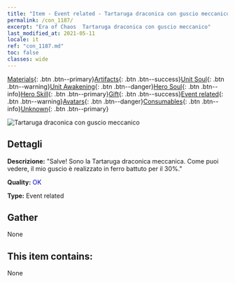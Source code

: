 ```yaml
---
title: "Item - Event related - Tartaruga draconica con guscio meccanico"
permalink: /con_1187/
excerpt: "Era of Chaos  Tartaruga draconica con guscio meccanico"
last_modified_at: 2021-05-11
locale: it
ref: "con_1187.md"
toc: false
classes: wide
---
```

 [Materials](/ItemsIT/){: .btn .btn--primary}[Artifacts](/ItemsIT/Artifacts/){: .btn .btn--success}[Unit Soul](/ItemsIT/UnitSoul/){: .btn .btn--warning}[Unit Awakening](/ItemsIT/UnitAwakening/){: .btn .btn--danger}[Hero Soul](/ItemsIT/HeroSoul/){: .btn .btn--info}[Hero Skill](/ItemsIT/HeroSkill/){: .btn .btn--primary}[Gift](/ItemsIT/Gift/){: .btn .btn--success}[Event related](/ItemsIT/Events/){: .btn .btn--warning}[Avatars](/ItemsIT/Avatars/){: .btn .btn--danger}[Consumables](/ItemsIT/Consumables/){: .btn .btn--info}[Unknown](/ItemsIT/Unknown/){: .btn .btn--primary}

 ![Tartaruga draconica con guscio meccanico](/images/t/i_81512231.png)

## Dettagli
 **Descrizione:** \"Salve! Sono la Tartaruga draconica meccanica. Come puoi vedere, il mio guscio è realizzato in ferro battuto per il 30%.\"

 **Quality:** <span style="color: #0000CD">OK</span>

 **Type:** Event related

## Gather

  None

## This item contains:

  None


